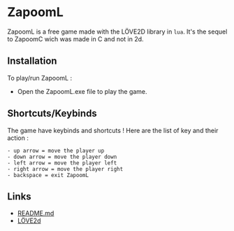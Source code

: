 # ZapoomL

ZapoomL is a free game made with the LÖVE2D library in `lua`.
It's the sequel to ZapoomC wich was made in C and not in 2d.
## Installation
To play/run ZapoomL :
- Open the ZapoomL.exe file to play the game.
## Shortcuts/Keybinds
The game have keybinds and shortcuts ! Here are the list of key and their action :
```
- up arrow = move the player up
- down arrow = move the player down
- left arrow = move the player left
- right arrow = move the player right
- backspace = exit ZapoomL
```
## Links
- [README.md](https://github.com/moony404/ZapoomL/blob/master/README.md)
- [LÖVE2d](https://love2d.org/)
